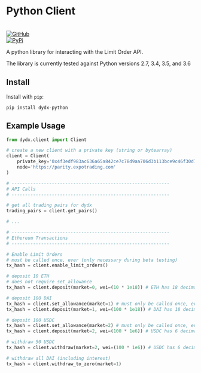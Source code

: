 # Python Client

<br>
<a href='https://github.com/dydxprotocol/dydx-python'>
  <img src='https://img.shields.io/badge/GitHub-dydxprotocol%2Fdydx--python-lightgrey' alt='GitHub'/>
</a>
<br>
<a href='https://pypi.org/project/dydx-python'>
  <img src='https://img.shields.io/pypi/v/dydx-python.svg' alt='PyPi'/>
</a>

A python library for interacting with the Limit Order API.

The library is currently tested against Python versions 2.7, 3.4, 3.5, and 3.6

## Install
Install with `pip`:
```
pip install dydx-python
```

## Example Usage

```python
from dydx.client import Client

# create a new client with a private key (string or bytearray)
client = Client(
    private_key='0x4f3edf983ac636a65a842ce7c78d9aa706d3b113bce9c46f30d7d21715b23b1d',
    node='https://parity.expotrading.com'
)

# -----------------------------------------------------------
# API Calls
# -----------------------------------------------------------

# get all trading pairs for dydx
trading_pairs = client.get_pairs()

# ...

# -----------------------------------------------------------
# Ethereum Transactions
# -----------------------------------------------------------

# Enable Limit Orders
# must be called once, ever (only necessary during beta testing)
tx_hash = client.enable_limit_orders()

# deposit 10 ETH
# does not require set_allowance
tx_hash = client.deposit(market=0, wei=(10 * 1e18)) # ETH has 18 decimal places

# deposit 100 DAI
tx_hash = client.set_allowance(market=1) # must only be called once, ever
tx_hash = client.deposit(market=1, wei=(100 * 1e18)) # DAI has 18 decimal places

# deposit 100 USDC
tx_hash = client.set_allowance(market=2) # must only be called once, ever
tx_hash = client.deposit(market=2, wei=(100 * 1e6)) # USDC has 6 decimal places

# withdraw 50 USDC
tx_hash = client.withdraw(market=2, wei=(100 * 1e6)) # USDC has 6 decimal places

# withdraw all DAI (including interest)
tx_hash = client.withdraw_to_zero(market=1)
```
